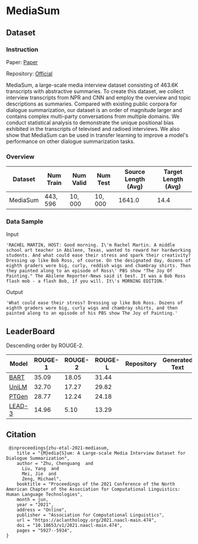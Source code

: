 # MediaSum

## Dataset

### Instruction

Paper: [Paper](https://aclanthology.org/2021.naacl-main.474.pdf)

Repository: [Official](https://github.com/zcgzcgzcg1/MediaSum)

MediaSum, a large-scale media interview dataset consisting of 463.6K transcripts with abstractive summaries. To create this dataset, we collect interview transcripts from NPR and CNN and employ the overview and topic descriptions as summaries. Compared with existing public corpora for dialogue summarization, our dataset is an order of magnitude larger and contains complex multi-party conversations from multiple domains. We conduct statistical analysis to demonstrate the unique positional bias exhibited in the transcripts of televised and radioed interviews. We also show that MediaSum can be used in transfer learning to improve a model's performance on other dialogue summarization tasks.

### Overview

| Dataset  | Num Train | Num Valid | Num Test | Source Length (Avg) | Target Length (Avg) |
| -------- | --------- | --------- | -------- | ------------------- | ------------------- |
| MediaSum | $443,596$ | $10,000$  | $10,000$ | $1641.0$            | $14.4$              |

### Data Sample

Input

```
'RACHEL MARTIN, HOST: Good morning. I\'m Rachel Martin. A middle school art teacher in Abilene, Texas, wanted to reward her hardworking students. And what could ease their stress and spark their creativity? Dressing up like Bob Ross, of course. On the designated day, dozens of eighth graders wore big, curly, reddish wigs and chambray shirts. Then they painted along to an episode of Ross\' PBS show "The Joy Of Painting." The Abilene Reporter-News said it best. It was a Bob Ross flash mob - a flash Bob, if you will. It\'s MORNING EDITION.'
```

Output

```
'What could ease their stress? Dressing up like Bob Ross. Dozens of eighth graders wore big, curly wigs and chambray shirts, and then painted along to an episode of his PBS show The Joy of Painting.'
```

## LeaderBoard

Descending order by ROUGE-2.

| Model                                            | ROUGE-1 | ROUGE-2 | ROUGE-L | Repository | Generated Text |
| ------------------------------------------------ | ------- | ------- | ------- | ---------- | -------------- |
| [BART](https://arxiv.org/pdf/2103.06410v2.pdf)   | $35.09$ | $18.05$ | $31.44$ |            |                |
| [UniLM](https://arxiv.org/pdf/2103.06410v2.pdf)  | $32.70$ | $17.27$ | $29.82$ |            |                |
| [PTGen](https://arxiv.org/pdf/2103.06410v2.pdf)  | $28.77$ | $12.24$ | $24.18$ |            |                |
| [LEAD-3](https://arxiv.org/pdf/2103.06410v2.pdf) | $14.96$ | $5.10$  | $13.29$ |            |                |

## Citation

```
 @inproceedings{zhu-etal-2021-mediasum,
    title = "{M}edia{S}um: A Large-scale Media Interview Dataset for Dialogue Summarization",
    author = "Zhu, Chenguang  and
      Liu, Yang  and
      Mei, Jie  and
      Zeng, Michael",
    booktitle = "Proceedings of the 2021 Conference of the North American Chapter of the Association for Computational Linguistics: Human Language Technologies",
    month = jun,
    year = "2021",
    address = "Online",
    publisher = "Association for Computational Linguistics",
    url = "https://aclanthology.org/2021.naacl-main.474",
    doi = "10.18653/v1/2021.naacl-main.474",
    pages = "5927--5934",
}
```